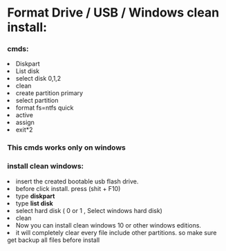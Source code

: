 # Format Drive / USB / Windows clean install:

<h3>cmds:</h3>

<li>Diskpart</li>
<li>List disk</li>
<li>select disk 0,1,2</li>
<li>clean</li>
<li>create partition primary</li>
<li>select partition</li>
<li>format fs=ntfs quick</li>
<li>active</li>
<li>assign</li>
<li>exit*2</li>

<h3>This cmds works only on windows </h3>

<h3> install clean windows: </h3>

<li> insert the created bootable usb flash drive. </li>

<li> before click install. press (shit + F10) </li>

<li>type <b>diskpart</b> </li>

<li>type <b>list disk</b> </li>

<li>select hard disk ( 0 or 1 , Select windows hard disk)</li>

<li>clean</li>

<li>Now you can install clean windows 10 or other windows editions. </li>

<li> it will completely clear every file include other partitions. so make sure get backup all files before install </li>


